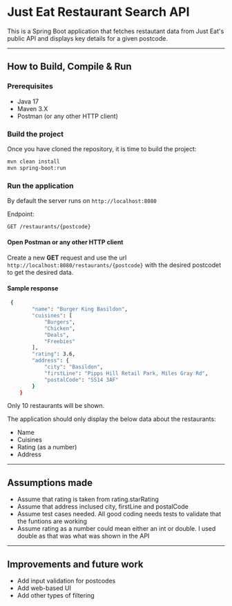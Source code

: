 # Just Eat Restaurant Search API

This is a Spring Boot application that fetches restautant data from Just Eat's public API and displays key details for a given postcode.

---

## How to Build, Compile & Run
### Prerequisites 
- Java 17
- Maven 3.X
- Postman (or any other HTTP client)

### Build the project 
Once you have cloned the repository, it is time to build the project:
```bash
mvn clean install
mvn spring-boot:run
```

### Run the application
By default the server runs on ``` http://localhost:8080 ```

Endpoint:
```bash
GET /restaurants/{postcode}
```

#### Open Postman or any other HTTP client
Create a new **GET** request and use the url ``` http://localhost:8080/restaurants/{postcode} ``` with the desired postcodet to get the desired data.
#### Sample response
```bash
 {
        "name": "Burger King Basildon",
        "cuisines": [
            "Burgers",
            "Chicken",
            "Deals",
            "Freebies"
        ],
        "rating": 3.6,
        "address": {
            "city": "Basildon",
            "firstLine": "Pipps Hill Retail Park, Miles Gray Rd",
            "postalCode": "SS14 3AF"
        }
    }
```
Only 10 restaurants will be shown.

The application should only display the below data about the restaurants:
- Name
- Cuisines
- Rating (as a number)
- Address

---
## Assumptions made
- Assume that rating is taken from rating.starRating
- Assume that address inclused city, firstLine and postalCode
- Assume test cases needed. All good coding needs tests to validate that the funtions are working
- Assume rating as a number could mean either an int or double. I used double as that was what was shown in the API

---
## Improvements and future work
- Add input validation for postcodes
- Add web-based UI
- Add other types of filtering
